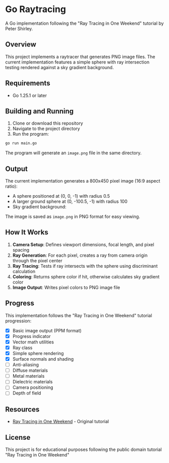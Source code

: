 # Go Raytracing

A Go implementation following the "Ray Tracing in One Weekend" tutorial by Peter Shirley.

## Overview

This project implements a raytracer that generates PNG image files. The current implementation features a simple sphere with ray intersection testing rendered against a sky gradient background.

## Requirements

- Go 1.25.1 or later

## Building and Running

1. Clone or download this repository
2. Navigate to the project directory
3. Run the program:

```bash
go run main.go
```

The program will generate an `image.png` file in the same directory.

## Output

The current implementation generates a 800x450 pixel image (16:9 aspect ratio):

- A sphere positioned at (0, 0, -1) with radius 0.5
- A larger ground sphere at (0, -100.5, -1) with radius 100
- Sky gradient background:

The image is saved as `image.png` in PNG format for easy viewing.

## How It Works

1. **Camera Setup**: Defines viewport dimensions, focal length, and pixel spacing
2. **Ray Generation**: For each pixel, creates a ray from camera origin through the pixel center
3. **Ray Tracing**: Tests if ray intersects with the sphere using discriminant calculation
4. **Coloring**: Returns sphere color if hit, otherwise calculates sky gradient color
5. **Image Output**: Writes pixel colors to PNG image file

## Progress

This implementation follows the "Ray Tracing in One Weekend" tutorial progression:

- [x] Basic image output (PPM format)
- [x] Progress indicator
- [x] Vector math utilities
- [x] Ray class
- [x] Simple sphere rendering
- [x] Surface normals and shading
- [ ] Anti-aliasing
- [ ] Diffuse materials
- [ ] Metal materials
- [ ] Dielectric materials
- [ ] Camera positioning
- [ ] Depth of field

## Resources

- [Ray Tracing in One Weekend](https://raytracing.github.io/books/RayTracingInOneWeekend.html) - Original tutorial

## License

This project is for educational purposes following the public domain tutorial "Ray Tracing in One Weekend"
